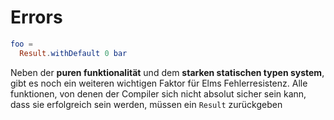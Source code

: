 # Errors

```elm
foo =
  Result.withDefault 0 bar
```

<notes>

Neben der **puren funktionalität** und dem **starken statischen typen system**, gibt es noch ein weiteren wichtigen Faktor für Elms Fehlerresistenz. Alle funktionen, von denen der Compiler sich nicht absolut sicher sein kann, dass sie erfolgreich sein werden, müssen ein `Result` zurückgeben

</notes>

